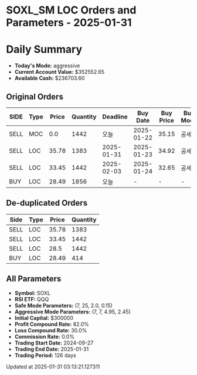 # SOXL_SM LOC Orders and Parameters - 2025-01-31

# Daily Summary

- **Today's Mode:** aggressive
- **Current Account Value:** $352552.65
- **Available Cash:** $236703.60

## Original Orders

| SIDE | Type | Price | Quantity | Deadline | Buy Date | Buy Price | Buy Mode |
|------|------|-------|----------|----------|----------|-----------|----------|
| SELL | MOC | 0.0 | 1442 | 오늘 | 2025-01-22 | 35.15 | 공세 |
| SELL | LOC | 35.78 | 1383 | 2025-01-31 | 2025-01-23 | 34.92 | 공세 |
| SELL | LOC | 33.45 | 1442 | 2025-02-03 | 2025-01-24 | 32.65 | 공세 |
| BUY | LOC | 28.49 | 1856 | 오늘 | - | - | - |

## De-duplicated Orders

| Side | Type | Price | Quantity |
|------|------|-------|----------|
| SELL | LOC | 35.78 | 1383 |
| SELL | LOC | 33.45 | 1442 |
| SELL | LOC | 28.5 | 1442 |
| BUY | LOC | 28.49 | 414 |

## All Parameters

- **Symbol:** SOXL
- **RSI ETF:** QQQ
- **Safe Mode Parameters:** (7, 25, 2.0, 0.15)
- **Aggressive Mode Parameters:** (7, 7, 4.95, 2.45)
- **Initial Capital:** $300000
- **Profit Compound Rate:** 82.0%
- **Loss Compound Rate:** 30.0%
- **Commission Rate:** 0.0%
- **Trading Start Date:** 2024-09-27
- **Trading End Date:** 2025-01-31
- **Trading Period:** 126 days

Updated at 2025-01-31 03:13:21.127311
